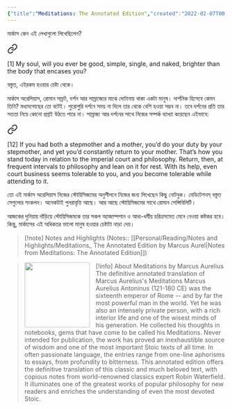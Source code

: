 ```yaml
---
{"title":"Meditations: The Annotated Edition","created":"2022-02-07T00:00:00+06:00","updated":"2023-02-13T10:33:09+06:00","read_count":1,"authors":["Marcus Aurelius","Robin Waterfield"],"isbn10":1541673859,"rating":4,"reviewed":true,"cover":"https://images-na.ssl-images-amazon.com/images/S/compressed.photo.goodreads.com/books/1603744629i/54817586.jpg","dg-metatags":{"og:image":"https://images-na.ssl-images-amazon.com/images/S/compressed.photo.goodreads.com/books/1603744629i/54817586.jpg"},"dg-publish":true,"dg-note-icon":2,"tags":["greek","philosophy","roman","stoicism"],"log":[{"status":"Read","timestamp":"2022-02-17T00:00:00+06:00"},{"status":"To Read","timestamp":"2022-02-07T00:00:00+06:00"}],"status":"Read","dg-path":"Reading/Books/Read/Meditations_ The Annotated Edition by Marcus Aurelius.md","permalink":"/reading/books/read/meditations-the-annotated-edition-by-marcus-aurelius/","metatags":{"og:image":"https://images-na.ssl-images-amazon.com/images/S/compressed.photo.goodreads.com/books/1603744629i/54817586.jpg"},"dgPassFrontmatter":true,"noteIcon":2}
---
```


মার্কাস কেন এই লেখাগুলো লিখেছিলেন?


<div class="transclusion internal-embed is-loaded"><a class="markdown-embed-link" href="/reading/notes-and-highlights/meditations-the-annotated-edition-by-marcus-aurel/#cc0cbc" aria-label="Open link"><svg xmlns="http://www.w3.org/2000/svg" width="24" height="24" viewBox="0 0 24 24" fill="none" stroke="currentColor" stroke-width="2" stroke-linecap="round" stroke-linejoin="round" class="svg-icon lucide-link"><path d="M10 13a5 5 0 0 0 7.54.54l3-3a5 5 0 0 0-7.07-7.07l-1.72 1.71"></path><path d="M14 11a5 5 0 0 0-7.54-.54l-3 3a5 5 0 0 0 7.07 7.07l1.71-1.71"></path></svg></a><div class="markdown-embed">



[1] My soul, will you ever be good, simple, single, and naked, brighter than the body that encases you? 

</div></div>


বস্তুত, এইরকম হওয়ার চেষ্টা থেকে।

মার্কাস অরেলিয়াস, রোমান সম্রাট, দর্শন আর সাম্রাজ্যের মাঝে দোটানায় থাকা একটা মানুষ। দার্শনিক হিসেবে কেমন তিনি? মধ্যমগোছের তো বটেই। পুরোপুরি দর্শনে সময় না দিলে তার থেকে বেশি হওয়া সম্ভব না। তবে দর্শনের প্রতি তার সততা নিয়ে কোনো প্রশ্নই উঠতে পারে না। সাম্রাজ্য আর দর্শনের সাথে নিজের সম্পর্ক ব্যাখ্যা করেছেন এইভাবে:


<div class="transclusion internal-embed is-loaded"><a class="markdown-embed-link" href="/reading/notes-and-highlights/meditations-the-annotated-edition-by-marcus-aurel/#d5567d" aria-label="Open link"><svg xmlns="http://www.w3.org/2000/svg" width="24" height="24" viewBox="0 0 24 24" fill="none" stroke="currentColor" stroke-width="2" stroke-linecap="round" stroke-linejoin="round" class="svg-icon lucide-link"><path d="M10 13a5 5 0 0 0 7.54.54l3-3a5 5 0 0 0-7.07-7.07l-1.72 1.71"></path><path d="M14 11a5 5 0 0 0-7.54-.54l-3 3a5 5 0 0 0 7.07 7.07l1.71-1.71"></path></svg></a><div class="markdown-embed">



[12] If you had both a stepmother and a mother, you’d do your duty by your stepmother, and yet you’d constantly return to your mother. That’s how you stand today in relation to the imperial court and philosophy. Return, then, at frequent intervals to philosophy and lean on it for rest. With its help, even court business seems tolerable to you, and you become tolerable while attending to it. 

</div></div>


তো এই মার্কাস অরেলিয়াস নিজের স্টোয়িসিজমের অনুশীলনে নিজের জন্য লিখেছেন কিছু নোটবুক। মেডিটেশনস্ বস্তুত সেগুলোর সংকলন। অনেকটাই পুনরাবৃত্তি আছে। আর আছে স্টোয়িসিজমের সাথে রোমান সেন্সিবিলিটি।

আজকের দুনিয়ায় দাঁড়িয়ে স্টোয়িসিজমকে তার সকল অ্যাজাম্পশান ও আধা-ধর্মীয় চরিত্রসমেত মেনে নেওয়া কষ্টকর হবে। কিন্তু, মার্কাসের এই অধিকতর ভালো মানুষ হওয়ার চেষ্টাটা নাড়া দেয়।

> [!note] Notes and Highlights
> (Notes:: [[Personal/Reading/Notes and Highlights/Meditations_ The Annotated Edition by Marcus Aurel\|Notes from Meditations: The Annotated Edition]])

> [!info] About Meditations by Marcus Aurelius
> <img src="http://books.google.com/books/content?id=Zpm_zQEACAAJ&printsec=frontcover&img=1&zoom=1&source=gbs_api" style="float: left; width: 150px; height: auto; margin-right: 1em;" /> The definitive annotated translation of Marcus Aurelius's Meditations Marcus Aurelius Antoninus (121-180 CE) was the sixteenth emperor of Rome -- and by far the most powerful man in the world. Yet he was also an intensely private person, with a rich interior life and one of the wisest minds of his generation. He collected his thoughts in notebooks, gems that have come to be called his Meditations. Never intended for publication, the work has proved an inexhaustible source of wisdom and one of the most important Stoic texts of all time. In often passionate language, the entries range from one-line aphorisms to essays, from profundity to bitterness. This annotated edition offers the definitive translation of this classic and much beloved text, with copious notes from world-renowned classics expert Robin Waterfield. It illuminates one of the greatest works of popular philosophy for new readers and enriches the understanding of even the most devoted Stoic.
